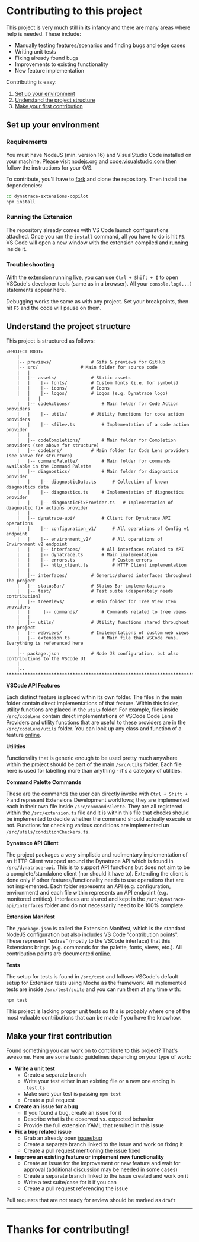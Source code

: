 # Contributing to this project

This project is very much still in its infancy and there are many areas where help is needed. 
These include:
- Manually testing features/scenarios and finding bugs and edge cases
- Writing unit tests
- Fixing already found bugs
- Improvements to existing functionality
- New feature implementation

Contributing is easy:
1. [Set up your environment](#environment-setup)
2. [Understand the project structure](#understanding-project-structure)
3. [Make your first contribution](#make-your-first-contribution)

## Set up your environment

### Requirements

You must have NodeJS (min. version 16) and VisualStudio Code installed on your machine. Please visit [nodejs.org](https://nodejs.org/en/) and [code.visualstudio.com](https://code.visualstudio.com/) then follow the instructions for your O/S.

To contribute, you'll have to [fork](https://github.com/dynatrace-extensions/dynatrace-extensions-copilot) and clone the repository.
Then install the dependencies:
```bash
cd dynatrace-extensions-copilot
npm install
```

### Running the Extension

The repository already comes with VS Code launch configurations attached. Once you ran the `install` command, all you have to do is hit `F5`. VS Code will open a new window with the extension compiled and running inside it.

### Troubleshooting

With the extension running live, you can use `Ctrl + Shift + I` to open VSCode's developer tools (same as in a browser). All your `console.log(...)` statements appear here.

Debugging works the same as with any project. Set your breakpoints, then hit `F5` and the code will pause on them.

## Understand the project structure

This project is structured as follows:

```
<PROJECT ROOT>
	|
	|-- previews/				# Gifs & previews for GitHub
	|-- src/				# Main folder for source code
	|   |
	|   |-- assets/				# Static assets
	|   |    |-- fonts/			# Custom fonts (i.e. for symbols)
	|   |    |-- icons/			# Icons
	|   |    |-- logos/			# Logos (e.g. Dynatrace logo)
    	|   |
	|   |-- codeActions/			# Main folder for Code Action providers
	|   |    |-- utils/			# Utility functions for code action providers
	|   |    |-- <file>.ts 			# Implementation of a code action provider
	|   |
	|   |-- codeCompletions/		# Main folder for Completion providers (see above for structure)
	|   |-- codeLens/			# Main folder for Code Lens providers (see above for structure)
	|   |-- commandPalette/			# Main folder for commands available in the Command Palette
	|   |-- diagnostics/			# Main folder for diagnostics provider
	|   |    |-- diagnosticData.ts		# Collection of known diagnostics data
	|   |    |-- diagnostics.ts		# Implementation of diagnostics provider
	|   |    |-- diagnosticFixProvider.ts	# Implementation of diagnostic fix actions provider
	|   |
	|   |-- dynatrace-api/			# Client for Dynatrace API operations
	|   |    |-- configuration_v1/		# All operations of Config v1 endpoint
	|   |    |-- environment_v2/		# All operations of Environment v2 endpoint
	|   |    |-- interfaces/		# All interfaces related to API
	|   |    |-- dynatrace.ts 		# Main implementation
	|   |    |-- errors.ts          	# Custom errors
	|   |    |-- http_client.ts 		# HTTP Client implementation
	|   |
	|   |-- interfaces/			# Generic/shared interfaces throughout the project
	|   |-- statusBar/			# Status Bar implementations
	|   |-- test/				# Test suite (desperately needs contribution)
	|   |-- treeViews/			# Main folder for Tree View Item providers
	|   |	  |-- commands/			# Commands related to tree views
	|   |
	|   |-- utils/				# Utility functions shared throughout the project
	|   |-- webviews/			# Implementations of custom web views
	|   |-- extension.ts 			# Main file that VSCode runs. Everything is referenced here
	|
	|-- package.json			# Node JS configuration, but also contributions to the VSCode UI
	|
	|-- ******************************************************************************************************
```

**VSCode API Features**

Each distinct feature is placed within its own folder. The files in the main folder contain direct implementations of that feature. Within this folder, utility functions are placed in the `utils` folder.
For example, files inside `/src/codeLens` contain direct implementations of VSCode Code Lens Providers and utility functions that are useful to these providers are in the `/src/codeLens/utils` folder.
You can look up any class and function of a feature [online](https://code.visualstudio.com/api/references/vscode-api).

**Utilities**

Functionality that is generic enough to be used pretty much anywhere within the project should be part of the main `/src/utils` folder. Each file here is used for labelling more than anything - it's a category of utilities.

**Command Palette Commands**

These are the commands the user can directly invoke with `Ctrl + Shift + P` and represent Extensions Development workflows; they are implemented each in their own file inside `/src/commandPalette`. They are all registered within the `/src/extension.ts` file and it is within this file that checks should be implemented to decide whether the command should actually execute or not. Functions for checking various conditions are implemented un `/src/utils/conditionCheckers.ts`.

**Dynatrace API Client**

The project packages a very simplistic and rudimentary implementation of an HTTP Client wrapped around the Dynatrace API which is found in `/src/dynatrace-api`. This is to support API functions but does not aim to be a complete/standalone client (nor should it have to).
Extending the client is done only if other features/functionality needs to use operations that are not implemented. Each folder represents an API (e.g. configuration, environment) and each file within represents an API endpoint (e.g. monitored entities). Interfaces are shared and kept in the `/src/dynatrace-api/interfaces` folder and do not necessarily need to be 100% complete.

**Extension Manifest**

The `/package.json` is called the Extension Manifest, which is the standard NodeJS configuration but also includes VS Code "contribution points". These represent "extras" (mostly to the VSCode interface) that this Extensions brings (e.g. commands for the palette, fonts, views, etc.).
All contribution points are documented [online](https://code.visualstudio.com/api/references/contribution-points).

**Tests**

The setup for tests is found in `/src/test` and follows VSCode's default setup for Extension tests using Mocha as the framework. All implemented tests are inside `/src/test/suite` and you can run them at any time with:
```
npm test
```
This project is lacking proper unit tests so this is probably where one of the most valuable contributions that can be made if you have the knowhow.

## Make your first contribution

Found something you can work on to contribute to this project? That's awesome.
Here are some basic guidelines depending on your type of work:
- **Write a unit test**
  - Create a separate branch
  - Write your test either in an existing file or a new one ending in `.test.ts`
  - Make sure your test is passing `npm test`
  - Create a pull request
- **Create an issue for a bug**
  - If you found a bug, create an issue for it
  - Describe what is the observed vs. expected behavior
  - Provide the full extension YAML that resulted in this issue
- **Fix a bug related issue**
  - Grab an already open [issue/bug](https://github.com/dynatrace-extensions/dynatrace-extensions-copilot/issues)
  - Create a separate branch linked to the issue and work on fixing it
  - Create a pull request mentioning the issue fixed
- **Improve an existing feature or implement new functionality**
  - Create an issue for the improvement or new feature and wait for approval (additional discussion may be needed in some cases)
  - Create a separate branch linked to the issue created and work on it
  - Write a test suite/case for it if you can
  - Create a pull request referencing the issue

Pull requests that are not ready for review should be marked as `draft`

---

# Thanks for contributing!
